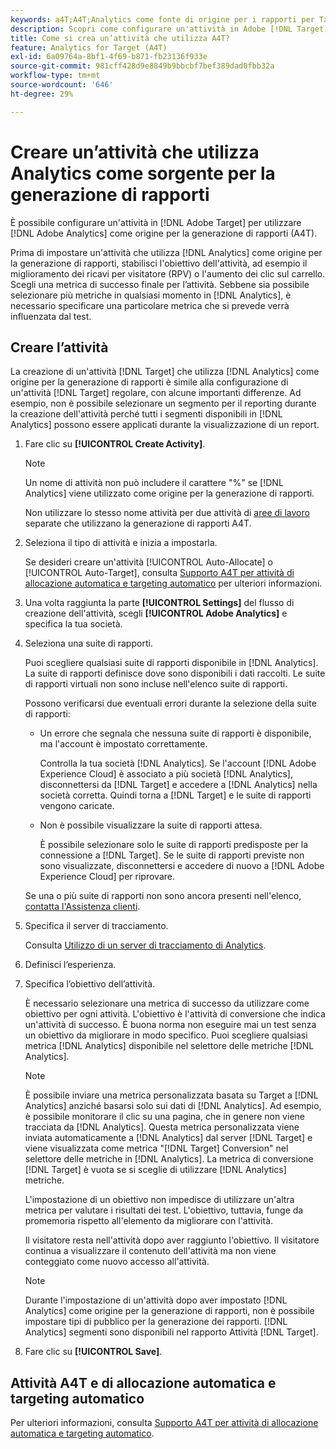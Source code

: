 ```yaml
---
keywords: a4T;A4T;Analytics come fonte di origine per i rapporti per Target
description: Scopri come configurare un'attività in Adobe [!DNL Target] che utilizza Adobe Analytics come origine per la generazione di rapporti (A4T).
title: Come si crea un’attività che utilizza A4T?
feature: Analytics for Target (A4T)
exl-id: 6a09764a-8bf1-4f69-b871-fb23136f933e
source-git-commit: 981cff428d9e8849b9bbcbf7bef389dad0fbb32a
workflow-type: tm+mt
source-wordcount: '646'
ht-degree: 29%

---
```


# Creare un’attività che utilizza Analytics come sorgente per la generazione di rapporti

È possibile configurare un&#39;attività in [!DNL Adobe Target] per utilizzare [!DNL Adobe Analytics] come origine per la generazione di rapporti (A4T).

Prima di impostare un&#39;attività che utilizza [!DNL Analytics] come origine per la generazione di rapporti, stabilisci l&#39;obiettivo dell&#39;attività, ad esempio il miglioramento dei ricavi per visitatore (RPV) o l&#39;aumento dei clic sul carrello. Scegli una metrica di successo finale per l’attività. Sebbene sia possibile selezionare più metriche in qualsiasi momento in [!DNL Analytics], è necessario specificare una particolare metrica che si prevede verrà influenzata dal test.

## Creare l’attività

La creazione di un&#39;attività [!DNL Target] che utilizza [!DNL Analytics] come origine per la generazione di rapporti è simile alla configurazione di un&#39;attività [!DNL Target] regolare, con alcune importanti differenze. Ad esempio, non è possibile selezionare un segmento per il reporting durante la creazione dell&#39;attività perché tutti i segmenti disponibili in [!DNL Analytics] possono essere applicati durante la visualizzazione di un report.

1. Fare clic su **[!UICONTROL Create Activity]**.

   >[!NOTE]
   >
   >Un nome di attività non può includere il carattere &quot;%&quot; se [!DNL Analytics] viene utilizzato come origine per la generazione di rapporti.
   >
   >Non utilizzare lo stesso nome attività per due attività di [aree di lavoro](/help/main/administrating-target/c-user-management/property-channel/property-channel.md) separate che utilizzano la generazione di rapporti A4T.

1. Seleziona il tipo di attività e inizia a impostarla.

   Se desideri creare un&#39;attività [!UICONTROL Auto-Allocate] o [!UICONTROL Auto-Target], consulta [Supporto A4T per attività di allocazione automatica e targeting automatico](/help/main/c-integrating-target-with-mac/a4t/a4t-at-aa.md) per ulteriori informazioni.

1. Una volta raggiunta la parte **[!UICONTROL Settings]** del flusso di creazione dell&#39;attività, scegli **[!UICONTROL Adobe Analytics]** e specifica la tua società.
1. Seleziona una suite di rapporti.

   Puoi scegliere qualsiasi suite di rapporti disponibile in [!DNL Analytics]. La suite di rapporti definisce dove sono disponibili i dati raccolti. Le suite di rapporti virtuali non sono incluse nell&#39;elenco suite di rapporti.

   Possono verificarsi due eventuali errori durante la selezione della suite di rapporti:

   * Un errore che segnala che nessuna suite di rapporti è disponibile, ma l&#39;account è impostato correttamente.

     Controlla la tua società [!DNL Analytics]. Se l&#39;account [!DNL Adobe Experience Cloud] è associato a più società [!DNL Analytics], disconnettersi da [!DNL Target] e accedere a [!DNL Analytics] nella società corretta. Quindi torna a [!DNL Target] e le suite di rapporti vengono caricate.

   * Non è possibile visualizzare la suite di rapporti attesa.

     È possibile selezionare solo le suite di rapporti predisposte per la connessione a [!DNL Target]. Se le suite di rapporti previste non sono visualizzate, disconnettersi e accedere di nuovo a [!DNL Adobe Experience Cloud] per riprovare.

   Se una o più suite di rapporti non sono ancora presenti nell&#39;elenco, [contatta l&#39;Assistenza clienti](/help/main/cmp-resources-and-contact-information.md#reference_ACA3391A00EF467B87930A450050077C).

1. Specifica il server di tracciamento.

   Consulta [Utilizzo di un server di tracciamento di Analytics](/help/main/c-integrating-target-with-mac/a4t/analytics-tracking-server.md#task_72077BA7E93C4A65A715A18F32228823).

1. Definisci l’esperienza.
1. Specifica l’obiettivo dell’attività.

   È necessario selezionare una metrica di successo da utilizzare come obiettivo per ogni attività. L&#39;obiettivo è l&#39;attività di conversione che indica un&#39;attività di successo. È buona norma non eseguire mai un test senza un obiettivo da migliorare in modo specifico. Puoi scegliere qualsiasi metrica [!DNL Analytics] disponibile nel selettore delle metriche [!DNL Analytics].

   >[!NOTE]
   >
   >È possibile inviare una metrica personalizzata basata su Target a [!DNL Analytics] anziché basarsi solo sui dati di [!DNL Analytics]. Ad esempio, è possibile monitorare il clic su una pagina, che in genere non viene tracciata da [!DNL Analytics]. Questa metrica personalizzata viene inviata automaticamente a [!DNL Analytics] dal server [!DNL Target] e viene visualizzata come metrica &quot;[!DNL Target] Conversion&quot; nel selettore delle metriche in [!DNL Analytics]. La metrica di conversione [!DNL Target] è vuota se si sceglie di utilizzare [!DNL Analytics] metriche.

   L&#39;impostazione di un obiettivo non impedisce di utilizzare un&#39;altra metrica per valutare i risultati dei test. L&#39;obiettivo, tuttavia, funge da promemoria rispetto all&#39;elemento da migliorare con l&#39;attività.

   Il visitatore resta nell&#39;attività dopo aver raggiunto l&#39;obiettivo. Il visitatore continua a visualizzare il contenuto dell&#39;attività ma non viene conteggiato come nuovo accesso all&#39;attività.

   >[!NOTE]
   >
   >Durante l&#39;impostazione di un&#39;attività dopo aver impostato [!DNL Analytics] come origine per la generazione di rapporti, non è possibile impostare tipi di pubblico per la generazione dei rapporti. [!DNL Analytics] segmenti sono disponibili nel rapporto Attività [!DNL Target].

1. Fare clic su **[!UICONTROL Save]**.

## Attività A4T e di allocazione automatica e targeting automatico

Per ulteriori informazioni, consulta [Supporto A4T per attività di allocazione automatica e targeting automatico](/help/main/c-integrating-target-with-mac/a4t/a4t-at-aa.md).
